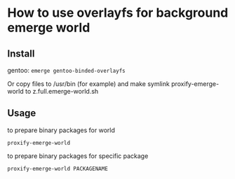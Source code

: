 # How to use overlayfs for background emerge world

## Install

gentoo: `emerge gentoo-binded-overlayfs`

Or copy files to /usr/bin (for example)
and make symlink proxify-emerge-world to z.full.emerge-world.sh

## Usage

to prepare binary packages for world
```
proxify-emerge-world
```

to prepare binary packages for specific package
```
proxify-emerge-world PACKAGENAME
```

